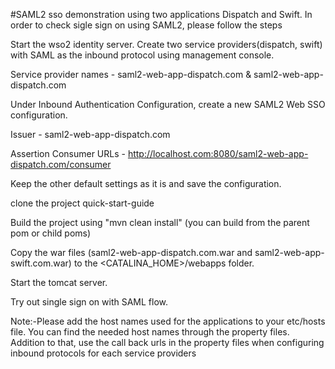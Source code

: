 #SAML2 sso demonstration using two applications Dispatch and Swift. 
In order to check sigle sign on using SAML2, please follow the steps 
 
Start the wso2 identity server. 
Create two service providers(dispatch, swift) with SAML as the inbound protocol using management console. 

Service provider names - saml2-web-app-dispatch.com & saml2-web-app-dispatch.com 

Under Inbound Authentication Configuration, create a new SAML2 Web SSO configuration.

   Issuer - saml2-web-app-dispatch.com
   
   Assertion Consumer URLs - http://localhost.com:8080/saml2-web-app-dispatch.com/consumer 

Keep the other default settings as it is and save the configuration.

clone the project quick-start-guide 

Build the project using "mvn clean install" (you can build from the parent pom or child poms)
  
Copy the war files (saml2-web-app-dispatch.com.war and saml2-web-app-swift.com.war) to the <CATALINA_HOME>/webapps folder. 

Start the tomcat server. 

Try out single sign on with SAML flow.
 
Note:-Please add the host names used for the applications to your etc/hosts file. You can find the needed host names through the property files. Addition to that, use the call back urls in the property files when configuring inbound protocols for each service providers



